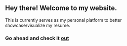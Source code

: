 ## Hey there! Welcome to my website.

This is currently serves as my personal platform to better showcase/visualize my resume.


### Go ahead and check it [out](https://shreyshah977.github.io/)
